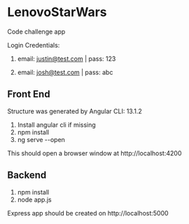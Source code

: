 # LenovoStarWars

Code challenge app

Login Credentials:
1) email: justin@test.com | pass: 123

2) email: josh@test.com | pass: abc

## Front End
Structure was generated by Angular CLI: 13.1.2

1) Install angular cli if missing
2) npm install
3) ng serve --open

This should open a browser window at http://localhost:4200

## Backend

1) npm install
2) node app.js

Express app should be created on http://localhost:5000
